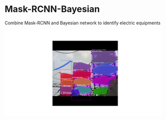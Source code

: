 # Mask-RCNN-Bayesian
Combine Mask-RCNN and Bayesian network to identify electric equipments


![](https://raw.githubusercontent.com/shybeerui/Mask-RCNN-Bayesian/master/Figure_9.png)

